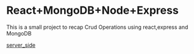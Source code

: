 # React+MongoDB+Node+Express

This is a small project to recap Crud Operations using react,express and MongoDB

[server_side](https://github.com/sajjadhussains/mongo_crud_server)
